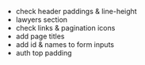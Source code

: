- check header paddings & line-height
- lawyers section
- check links & pagination icons
- add page titles
- add id & names to form inputs
- auth top padding
